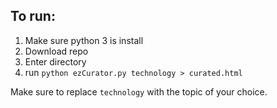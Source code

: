 ## To run:
1. Make sure python 3 is install
2. Download repo
3. Enter directory
4. run `python ezCurator.py technology > curated.html`

Make sure to replace `technology` with the topic of your choice.